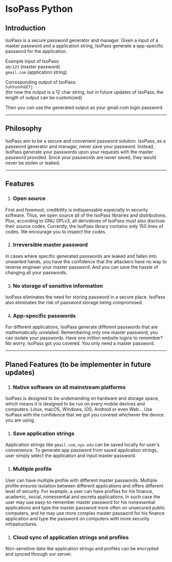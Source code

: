 # IsoPass Python  

## Introduction
IsoPass is a secure password generator and manager. Given a input of a master password and a application string, IsoPass generate a app-specific password for the application.  

Example input of IsoPass:  
``abc123`` (master password)  
``gmail.com`` (application string)  

Corresponding output of IsoPass:  
``5uhVuonhGETj``  
(for now the output is a 12 char string, but in future updates of IsoPass, the length of output can be customized)  

Then you can use the generated output as your gmail.com login password.

-----
## Philosophy
IsoPass aim to be a secure and convenient password solution. IsoPass, as a password generator and manager, never save your password. Instead, IsoPass generate your passwords upon your requests with the master password provided. Since your passwords are never saved, they would never be stolen or leaked.  

-----
## Features

1. ### Open source  
First and foremost, credibility is indispensable especially in security software. Thus, we open source all of the IsoPass libraries and distributions. Plus, according to GNU GPLv3, all derivatives of IsoPass must also disclose their source codes. Currently, the IsoPass library contains only 150 lines of codes. We encourage you to inspect the codes.

2. ### Irreversible master password  
In cases where specific generated passwords are leaked and fallen into unwanted hands, you have the confidence that the attackers have no way to reverse engineer your master password. And you can save the hassle of changing all your passwords.    

3. ### No storage of sensitive information  
IsoPass eliminates the need for storing password in a secure place. IsoPass also eliminates the risk of password storage being compromised.   

4. ### App-specific passwords  
For different applications, IsoPass generate different passwords that are mathematically unrelated. Remembering only one master password, you can isolate your passwords. Have one million website logins to remember? No worry, IsoPass got you covered. You only need a master password.  

-----
## Planed Features (to be implementer in future updates)

1. ### Native software on all mainstream platforms  
IsoPass is designed to be undemanding on hardware and storage space, which means it is designed to be run on every mobile devices and computers. Linux, macOS, Windows, iOS, Android or even Web... Use IsoPass with the confidence that we got you covered whichever the device you are using.   

1. ### Save application strings  
Application strings like ``gmail.com``, ``nyu.edu`` can be saved locally for user's convenience. To generate app password from saved application strings, user simply select the application and input master password.  

1. ### Multiple profile  
User can have multiple profile with different master passwords. Multiple profile ensures isolation between different applications and offers different level of security. For example, a user can have profiles for his finance, academic, social, nonessential and excreta applications. In such case the user may use easy-to-remember master password for his nonessential applications and type the master password more often on unsecured public computers, and he may use more complex master password for his finance application and type the password on computers with more security infrastructures.  

1. ### Cloud sync of application strings and profiles  
Non-sensitive data like application strings and profiles can be encrypted and synced through our server.
